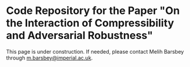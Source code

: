 # Code Repository for the Paper "On the Interaction of Compressibility and Adversarial Robustness"

This page is under construction. If needed, please contact Melih Barsbey through m.barsbey@imperial.ac.uk.
